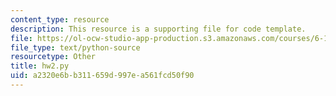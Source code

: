 ```yaml
---
content_type: resource
description: This resource is a supporting file for code template.
file: https://ol-ocw-studio-app-production.s3.amazonaws.com/courses/6-189-a-gentle-introduction-to-programming-using-python-january-iap-2011/a2320e6bb311659d997ea561fcd50f90_hw2.py
file_type: text/python-source
resourcetype: Other
title: hw2.py
uid: a2320e6b-b311-659d-997e-a561fcd50f90
---
```

